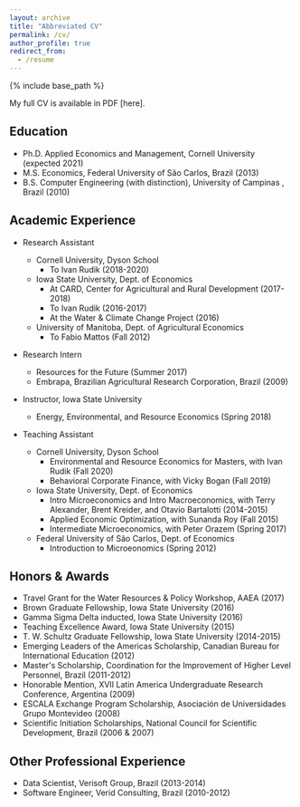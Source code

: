 ```yaml
---
layout: archive
title: "Abbreviated CV"
permalink: /cv/
author_profile: true
redirect_from:
  - /resume
---
```


{% include base_path %}

My full CV is available in PDF [here].


## Education

* Ph.D. Applied Economics and Management, Cornell University (expected 2021)
* M.S. Economics, Federal University of São Carlos, Brazil (2013)
* B.S. Computer Engineering (with distinction), University of Campinas , Brazil (2010)

## Academic Experience
* Research Assistant
  * Cornell University, Dyson School
    * To Ivan Rudik (2018-2020)
  * Iowa State University, Dept. of Economics
    * At CARD, Center for Agricultural and Rural Development (2017-2018)
    * To Ivan Rudik (2016-2017)
    * At the Water & Climate Change Project (2016)
  * University of Manitoba, Dept. of Agricultural Economics
    * To Fabio Mattos (Fall 2012)
* Research Intern
  * Resources for the Future (Summer 2017)
  * Embrapa, Brazilian Agricultural Research Corporation, Brazil (2009)

* Instructor, Iowa State University
  * Energy, Environmental, and Resource Economics (Spring 2018)
* Teaching Assistant
  * Cornell University, Dyson School
    * Environmental and Resource Economics for Masters, with Ivan Rudik (Fall 2020)
    * Behavioral Corporate Finance, with Vicky Bogan (Fall 2019)
  * Iowa State University, Dept. of Economics
    * Intro Microeconomics and Intro Macroeconomics, with Terry Alexander, Brent Kreider, and Otavio Bartalotti (2014-2015)
    * Applied Economic Optimization, with Sunanda Roy (Fall 2015)
    * Intermediate Microeconomics, with Peter Orazem (Spring 2017)
  * Federal University of São Carlos, Dept. of Economics
    * Introduction to Microeonomics (Spring 2012)

## Honors & Awards
* Travel Grant for the Water Resources & Policy Workshop, AAEA (2017)
* Brown Graduate Fellowship, Iowa State University (2016)
* Gamma Sigma Delta inducted, Iowa State University (2016)
* Teaching Excellence Award, Iowa State University (2015)
* T. W. Schultz Graduate Fellowship, Iowa State University (2014-2015)
* Emerging Leaders of the Americas Scholarship, Canadian Bureau for International Education (2012)
* Master's Scholarship, Coordination for the Improvement of Higher Level Personnel, Brazil (2011-2012)
* Honorable Mention, XVII Latin America Undergraduate Research Conference, Argentina (2009)
* ESCALA Exchange Program Scholarship, Asociación de Universidades Grupo Montevideo (2008)
* Scientific Initiation Scholarships, National Council for Scientific Development, Brazil (2006 & 2007)

## Other Professional Experience
* Data Scientist, Verisoft Group, Brazil (2013-2014)
* Software Engineer, Verid Consulting, Brazil (2010-2012)
